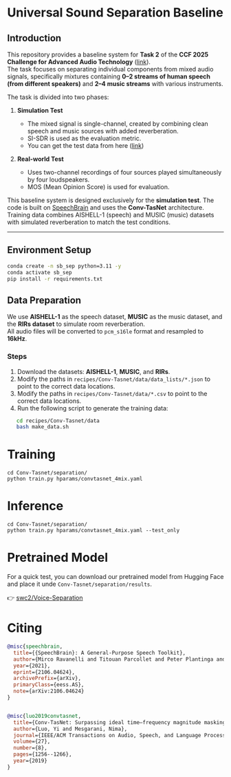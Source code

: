 # Universal Sound Separation Baseline

## Introduction

This repository provides a baseline system for **Task 2** of the **CCF 2025 Challenge for Advanced Audio Technology** ([link](https://ccf-aatc.org.cn/)).  
The task focuses on separating individual components from mixed audio signals, specifically mixtures containing **0–2 streams of human speech (from different speakers)** and **2–4 music streams** with various instruments.

The task is divided into two phases:

1. **Simulation Test**  
   - The mixed signal is single-channel, created by combining clean speech and music sources with added reverberation.  
   - SI-SDR is used as the evaluation metric.
   - You can get the test data from here ([link](https://huggingface.co/datasets/swc2/aatc2025sim))

2. **Real-world Test**  
   - Uses two-channel recordings of four sources played simultaneously by four loudspeakers.  
   - MOS (Mean Opinion Score) is used for evaluation.

This baseline system is designed exclusively for the **simulation test**.  The code is built on [SpeechBrain](https://speechbrain.github.io/) and uses the **Conv-TasNet** architecture.  Training data combines AISHELL-1 (speech) and MUSIC (music) datasets with simulated reverberation to match the test conditions.

---

## Environment Setup

```bash
conda create -n sb_sep python=3.11 -y
conda activate sb_sep
pip install -r requirements.txt
```

## Data Preparation

We use **AISHELL-1** as the speech dataset, **MUSIC** as the music dataset, and the **RIRs dataset** to simulate room reverberation.  
All audio files will be converted to `pcm_s16le` format and resampled to **16kHz**.

### Steps

1. Download the datasets: **AISHELL-1**, **MUSIC**, and **RIRs**.
2. Modify the paths in `recipes/Conv-Tasnet/data/data_lists/*.json` to point to the correct data locations.
3. Modify the paths in `recipes/Conv-Tasnet/data/*.csv` to point to the correct data locations.
4. Run the following script to generate the training data:

```bash
   cd recipes/Conv-Tasnet/data
   bash make_data.sh
```

# Training
```shell
cd Conv-Tasnet/separation/
python train.py hparams/convtasnet_4mix.yaml
```
# Inference
```shell
cd Conv-Tasnet/separation/
python train.py hparams/convtasnet_4mix.yaml --test_only
```

# Pretrained Model

For a quick test, you can download our pretrained model from Hugging Face and place it unde `Conv-Tasnet/separation/results`.

👉 [swc2/Voice-Separation](https://huggingface.co/swc2/Voice-Separation)


<!-- # Results
Below is a summary of the average separation performance for two models in XXX dataset.
Metrics include Scale-Invariant Signal-to-Noise Ratio (SI-SNR) and Signal-to-Distortion Ratio (SDR), along with their respective improvements (i).

| Model       | SI-SNR (dB) | SI-SNRi (dB) | SDR (dB) | SDRi (dB) |
| ----------- | ----------- | ------------ | -------- | --------- |
| SepFormer   |    xxx   |     xxx     |  xxx   |    xxx   |
| Conv-TasNet |    xxx   |     xxx     |  xxx   |    xxx   | -->


# **Citing**
```bibtex
@misc{speechbrain,
  title={{SpeechBrain}: A General-Purpose Speech Toolkit},
  author={Mirco Ravanelli and Titouan Parcollet and Peter Plantinga and Aku Rouhe and Samuele Cornell and Loren Lugosch and Cem Subakan and Nauman Dawalatabad and Abdelwahab Heba and Jianyuan Zhong and Ju-Chieh Chou and Sung-Lin Yeh and Szu-Wei Fu and Chien-Feng Liao and Elena Rastorgueva and François Grondin and William Aris and Hwidong Na and Yan Gao and Renato De Mori and Yoshua Bengio},
  year={2021},
  eprint={2106.04624},
  archivePrefix={arXiv},
  primaryClass={eess.AS},
  note={arXiv:2106.04624}
}


@misc{luo2019convtasnet,
  title={Conv-TasNet: Surpassing ideal time–frequency magnitude masking for speech separation},
  author={Luo, Yi and Mesgarani, Nima},
  journal={IEEE/ACM Transactions on Audio, Speech, and Language Processing},
  volume={27},
  number={8},
  pages={1256--1266},
  year={2019}
}

```
